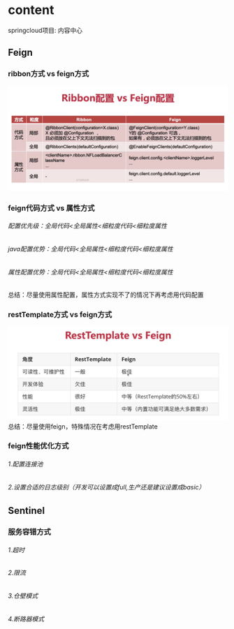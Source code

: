 # content
springcloud项目: 内容中心
## Feign
### ribbon方式 vs feign方式
![Alt text](src/main/resources/static/ribbon配置和feign配置的对比.jpg)
### feign代码方式 vs 属性方式
###### 配置优先级：全局代码<全局属性<细粒度代码<细粒度属性
###### java配置优势：全局代码<全局属性<细粒度代码<细粒度属性
###### 属性配置优势：全局代码<全局属性<细粒度代码<细粒度属性
总结：尽量使用属性配置，属性方式实现不了的情况下再考虑用代码配置
### restTemplate方式 vs feign方式
![Alt text](src/main/resources/static/restTemplate跟feign方式的对比.jpg)
总结：尽量使用feign，特殊情况在考虑用restTemplate
### feign性能优化方式
###### 1.配置连接池
###### 2.设置合适的日志级别（开发可以设置成full,生产还是建议设置成basic）
## Sentinel
### 服务容错方式
###### 1.超时
###### 2.限流
###### 3.仓壁模式
###### 4.断路器模式